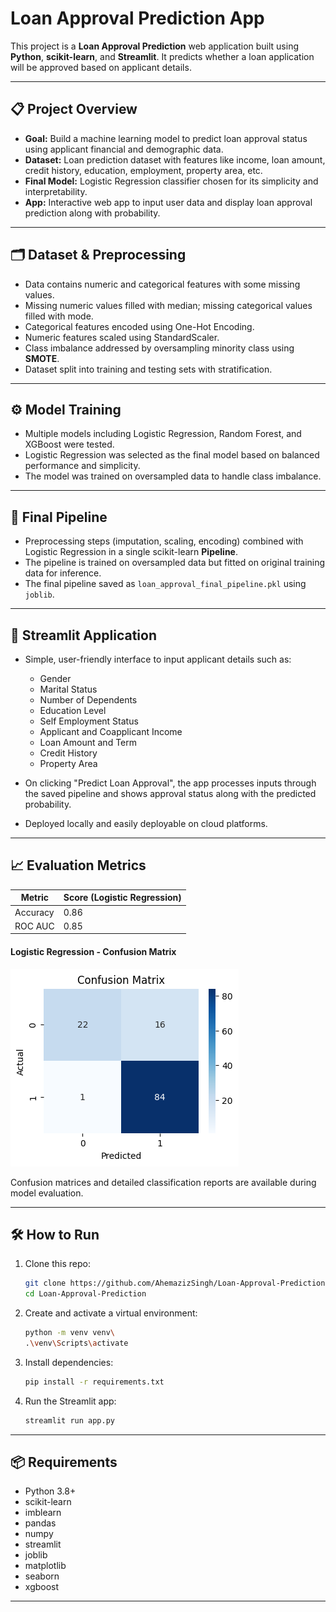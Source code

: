 # Loan Approval Prediction App

This project is a **Loan Approval Prediction** web application built using **Python**, **scikit-learn**, and **Streamlit**. It predicts whether a loan application will be approved based on applicant details.

---

## 📋 Project Overview

* **Goal:** Build a machine learning model to predict loan approval status using applicant financial and demographic data.
* **Dataset:** Loan prediction dataset with features like income, loan amount, credit history, education, employment, property area, etc.
* **Final Model:** Logistic Regression classifier chosen for its simplicity and interpretability.
* **App:** Interactive web app to input user data and display loan approval prediction along with probability.

---

## 🗂️ Dataset & Preprocessing

* Data contains numeric and categorical features with some missing values.
* Missing numeric values filled with median; missing categorical values filled with mode.
* Categorical features encoded using One-Hot Encoding.
* Numeric features scaled using StandardScaler.
* Class imbalance addressed by oversampling minority class using **SMOTE**.
* Dataset split into training and testing sets with stratification.

---

## ⚙️ Model Training

* Multiple models including Logistic Regression, Random Forest, and XGBoost were tested.
* Logistic Regression was selected as the final model based on balanced performance and simplicity.
* The model was trained on oversampled data to handle class imbalance.

---

## 🔧 Final Pipeline

* Preprocessing steps (imputation, scaling, encoding) combined with Logistic Regression in a single scikit-learn **Pipeline**.
* The pipeline is trained on oversampled data but fitted on original training data for inference.
* The final pipeline saved as `loan_approval_final_pipeline.pkl` using `joblib`.

---

## 🚀 Streamlit Application

* Simple, user-friendly interface to input applicant details such as:

  * Gender
  * Marital Status
  * Number of Dependents
  * Education Level
  * Self Employment Status
  * Applicant and Coapplicant Income
  * Loan Amount and Term
  * Credit History
  * Property Area
* On clicking "Predict Loan Approval", the app processes inputs through the saved pipeline and shows approval status along with the predicted probability.
* Deployed locally and easily deployable on cloud platforms.

---

## 📈 Evaluation Metrics

| Metric    | Score (Logistic Regression) |
| --------- | --------------------------- |
| Accuracy  | 0.86                        |
| ROC AUC   | 0.85                        |

#### Logistic Regression - Confusion Matrix 
![Confusion Matrix](images/confusion_matrix.png)

Confusion matrices and detailed classification reports are available during model evaluation.





---

## 🛠️ How to Run

1. Clone this repo:

   ```bash
   git clone https://github.com/AhemazizSingh/Loan-Approval-Prediction.git
   cd Loan-Approval-Prediction
   ```

2. Create and activate a virtual environment:

   ```bash
   python -m venv venv\
   .\venv\Scripts\activate   
   ```

3. Install dependencies:

   ```bash
   pip install -r requirements.txt
   ```

4. Run the Streamlit app:

   ```bash
   streamlit run app.py
   ```

---

## 📦 Requirements

* Python 3.8+
* scikit-learn
* imblearn
* pandas
* numpy
* streamlit
* joblib
* matplotlib
* seaborn
* xgboost

---
